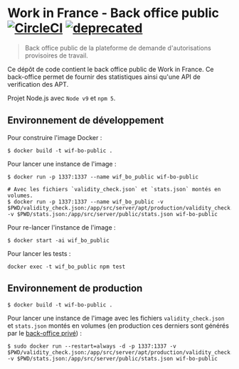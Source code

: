 # Work in France - Back office public [![CircleCI](https://circleci.com/gh/SocialGouv/work-in-france-bo-public.svg?style=svg)](https://circleci.com/gh/SocialGouv/work-in-france-bo-public) [![deprecated](http://badges.github.io/stability-badges/dist/deprecated.svg)](http://github.com/badges/stability-badges)

> Back office public de la plateforme de demande d'autorisations provisoires de travail.

Ce dépôt de code contient le back office public de Work in France. Ce back-office permet de fournir des statistiques ainsi qu'une API de verification des APT.

Projet Node.js avec `Node v9` et `npm 5`.

## Environnement de développement

Pour construire l'image Docker :

```shell
$ docker build -t wif-bo-public .
```

Pour lancer une instance de l'image :

```shell
$ docker run -p 1337:1337 --name wif_bo_public wif-bo-public

# Avec les fichiers `validity_check.json` et `stats.json` montés en volumes.
$ docker run -p 1337:1337 --name wif_bo_public -v $PWD/validity_check.json:/app/src/server/apt/production/validity_check.json -v $PWD/stats.json:/app/src/server/public/stats.json wif-bo-public
```

Pour re-lancer l'instance de l'image :

```shell
$ docker start -ai wif_bo_public
```

Pour lancer les tests :

```shell
docker exec -t wif_bo_public npm test
```

## Environnement de production

```shell
$ docker build -t wif-bo-public .
```

Pour lancer une instance de l'image avec les fichiers `validity_check.json` et `stats.json` montés en volumes (en production ces derniers sont générés par le [back-office privé](https://github.com/SocialGouv/work-in-france-bo)) :

```shell
$ sudo docker run --restart=always -d -p 1337:1337 -v $PWD/validity_check.json:/app/src/server/apt/production/validity_check.json -v $PWD/stats.json:/app/src/server/public/stats.json wif-bo-public
```
